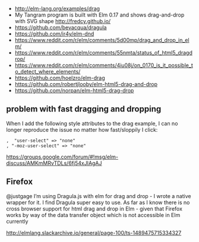 - http://elm-lang.org/examples/drag
- My Tangram program is built with Elm 0.17 and shows drag-and-drop with SVG shape http://fredcy.github.io/
- https://github.com/bevacqua/dragula
- https://github.com/ir4y/elm-dnd
- https://www.reddit.com/r/elm/comments/5d00mp/drag_and_drop_in_elm/
- https://www.reddit.com/r/elm/comments/55nmta/status_of_html5_dragdrop/
- https://www.reddit.com/r/elm/comments/4iu08j/on_0170_is_it_possible_to_detect_where_elements/
- https://github.com/hoelzro/elm-drag
- https://github.com/robertjlooby/elm-html5-drag-and-drop
- https://github.com/norpan/elm-html5-drag-drop

## problem with fast dragging and dropping

When I add the following style attributes to the drag example, I can no longer reproduce the issue no matter how fast/sloppily I click:

```
,  "user-select" => "none"
, "-moz-user-select" => "none"
```

https://groups.google.com/forum/#!msg/elm-discuss/AMKmMRvTDLs/6fj54xJIAgAJ

## Firefox

@justgage I’m using Dragula.js with elm for drag and drop - I wrote a native wrapper for it. I find Dragula super easy to use. As far as I know there is no cross browser support for html drag and drop in Elm - given that Firefox works by way of the data transfer object which is not accessible in Elm currently

http://elmlang.slackarchive.io/general/page-100/ts-1489475715334327
